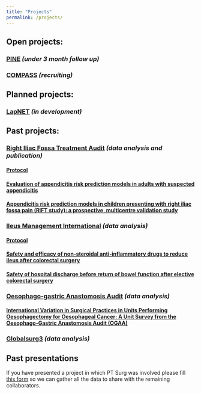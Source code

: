 ```yaml
---
title: "Projects"
permalink: /projects/
---
```

## Open projects:

### [PINE](http://ptsurg.org/pine/) *(under 3 month follow up)*
### [COMPASS](http://eurosurg.org/compass-study-hub/) *(recruiting)*

## Planned projects:

### [LapNET](http://ptsurg.org/lapnet/) *(in development)*

## Past projects:
### [Right Iliac Fossa Treatment Audit](http://wmresearch.org.uk/studies/) *(data analysis and publication)*
#### [Protocol](https://bmjopen.bmj.com/content/8/1/e017574)
#### [Evaluation of appendicitis risk prediction models in adults with suspected appendicitis](https://bjssjournals.onlinelibrary.wiley.com/doi/10.1002/bjs.11440)
#### [Appendicitis risk prediction models in children presenting with right iliac fossa pain (RIFT study): a prospective, multicentre validation study](https://doi.org/10.1016/S2352-4642(20)30006-7)

### [Ileus Management International](http://eurosurg.org/imagine-hub/) *(data analysis)*
#### [Protocol](https://onlinelibrary.wiley.com/doi/abs/10.1111/codi.13976)
#### [Safety and efficacy of non‐steroidal anti‐inflammatory drugs to reduce ileus after colorectal surgery](https://doi.org/10.1002/bjs.11326)
#### [Safety of hospital discharge before return of bowel function after elective colorectal surgery](https://bjssjournals.onlinelibrary.wiley.com/doi/abs/10.1002/bjs.11422)

### [Oesophago-gastric Anastomosis Audit](https://www.ogaa.org.uk/) *(data analysis)*
#### [International Variation in Surgical Practices in Units Performing Oesophagectomy for Oesophageal Cancer: A Unit Survey from the Oesophago-Gastric Anastomosis Audit (OGAA)](https://link.springer.com/article/10.1007%2Fs00268-019-05080-1)

### [Globalsurg3](https://globalsurg.org/projects/cohort-studies/globalsurg-3/) *(data analysis)*

## Past presentations
If you have presented a project in which PT Surg was involved please fill [this form](https://goo.gl/forms/Uiji7bUyg4RswNNJ2) so we can gather all the data to share with the remaining collaborators.
